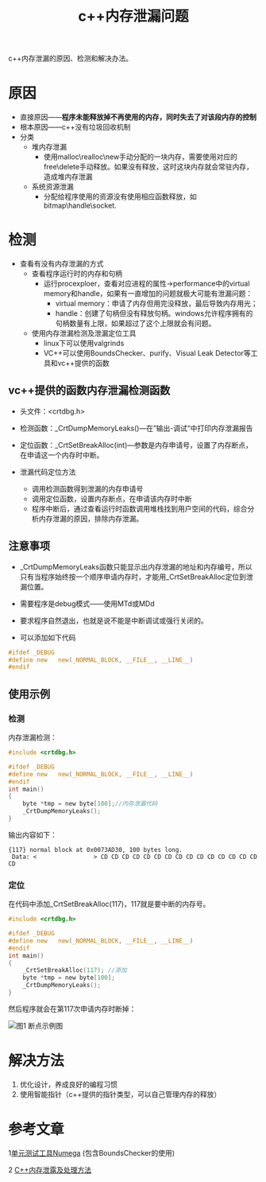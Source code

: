 ﻿---
layout: post
title: "c++内存泄漏问题"
pubtime: 2019-11-15
updatetime: 2019-11-15
categories: Program
tags: Windows cpp
---

c++内存泄漏的原因、检测和解决办法。

# 原因

* 直接原因——**程序未能释放掉不再使用的内存，同时失去了对该段内存的控制**
* 根本原因——c++没有垃圾回收机制
* 分类
  * 堆内存泄漏
    - 使用malloc\realloc\new手动分配的一块内存，需要使用对应的free\delete手动释放。如果没有释放，这时这块内存就会常驻内存，造成堆内存泄漏
  * 系统资源泄漏
    - 分配给程序使用的资源没有使用相应函数释放，如bitmap\handle\socket.

# 检测

* 查看有没有内存泄漏的方式
  * 查看程序运行时的内存和句柄
    * 运行procexploer，查看对应进程的属性->performance中的virtual memory和handle，如果有一直增加的问题就极大可能有泄漏问题：
      - virtual memory：申请了内存但用完没释放，最后导致内存用光；
      - handle：创建了句柄但没有释放句柄。windows允许程序拥有的句柄数量有上限，如果超过了这个上限就会有问题。
  * 使用内存泄漏检测及泄漏定位工具
    * linux下可以使用valgrinds
    * VC++可以使用BoundsChecker、purify、Visual Leak Detector等工具和vc++提供的函数

## vc++提供的函数内存泄漏检测函数

* 头文件：<crtdbg.h>  

* 检测函数：_CrtDumpMemoryLeaks()—在”输出-调试“中打印内存泄漏报告

* 定位函数：_CrtSetBreakAlloc(int)—参数是内存申请号，设置了内存断点，在申请这一个内存时中断。

* 泄漏代码定位方法
  * 调用检测函数得到泄漏的内存申请号
  * 调用定位函数，设置内存断点，在申请该内存时中断
  * 程序中断后，通过查看运行时函数调用堆栈找到用户空间的代码，综合分析内存泄漏的原因，排除内存泄漏。

## 注意事项

* _CrtDumpMemoryLeaks函数只能显示出内存泄漏的地址和内存编号，所以只有当程序始终按一个顺序申请内存时，才能用\_CrtSetBreakAlloc定位到泄漏位置。
* 需要程序是debug模式——使用MTd或MDd
* 要求程序自然退出，也就是说不能是中断调试或强行关闭的。

* 可以添加如下代码

```c
#ifdef _DEBUG
#define new   new(_NORMAL_BLOCK, __FILE__, __LINE__)
#endif
```

## 使用示例

### 检测

内存泄漏检测：

```c
#include <crtdbg.h>  

#ifdef _DEBUG
#define new   new(_NORMAL_BLOCK, __FILE__, __LINE__)
#endif
int main()
{
	byte *tmp = new byte[100];//内存泄漏代码
	_CrtDumpMemoryLeaks();
}
```

输出内容如下：

```
{117} normal block at 0x0073AD30, 100 bytes long.
 Data: <                > CD CD CD CD CD CD CD CD CD CD CD CD CD CD CD CD 
```

### 定位

在代码中添加_CrtSetBreakAlloc(117)，117就是要中断的内存号。

```c
#include <crtdbg.h>  

#ifdef _DEBUG
#define new   new(_NORMAL_BLOCK, __FILE__, __LINE__)
#endif
int main()
{
	_CrtSetBreakAlloc(117); //添加
	byte *tmp = new byte[100];
	_CrtDumpMemoryLeaks();
}
```

然后程序就会在第117次申请内存时断掉：

![图1 断点示例图](https://chrishuppor.github.io/image/Snipaste_2019-11-14_15-31-59.png)

# 解决方法

1. 优化设计，养成良好的编程习惯
2. 使用智能指针（c++提供的指针类型，可以自己管理内存的释放）

# 参考文章

1[单元测试工具Numega](http://www.cnitblog.com/qiuyangzh/archive/2005/07/14/975.html) (包含BoundsChecker的使用)

2 [C++内存泄露及处理方法](https://blog.csdn.net/guoxiaoqian8028/article/details/18324131?depth_1-utm_source=distribute.pc_relevant.none-task&utm_source=distribute.pc_relevant.none-task)